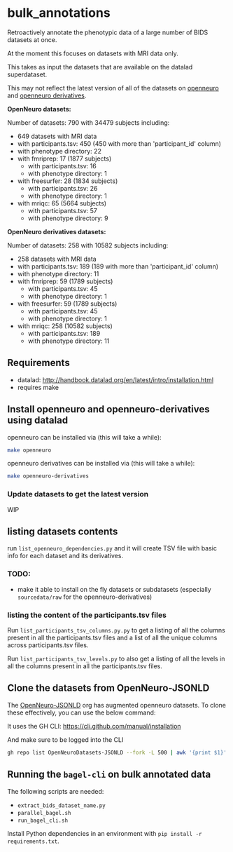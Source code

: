 # bulk_annotations

Retroactively annotate the phenotypic data of a large number of BIDS datasets at once.

At the moment this focuses on datasets with MRI data only.

This takes as input the datasets that are available on the datalad superdataset.

This may not reflect the latest version of all of the datasets on [openneuro](https://github.com/OpenNeuroDatasets)
and [openneuro derivatives](https://github.com/OpenNeuroDerivatives).

**OpenNeuro datasets:**

Number of datasets: 790 with 34479 subjects including:
- 649 datasets with MRI data
 - with participants.tsv: 450 (450 with more than 'participant_id' column)
 - with phenotype directory: 22
 - with fmriprep: 17 (1877 subjects)
   - with participants.tsv: 16
   - with phenotype directory: 1
 - with freesurfer: 28 (1834 subjects)
   - with participants.tsv: 26
   - with phenotype directory: 1
 - with mriqc: 65 (5664 subjects)
   - with participants.tsv: 57
   - with phenotype directory: 9


**OpenNeuro derivatives datasets:**

Number of datasets: 258 with 10582 subjects including:
- 258 datasets with MRI data
 - with participants.tsv: 189 (189 with more than 'participant_id' column)
 - with phenotype directory: 11
 - with fmriprep: 59 (1789 subjects)
   - with participants.tsv: 45
   - with phenotype directory: 1
 - with freesurfer: 59 (1789 subjects)
   - with participants.tsv: 45
   - with phenotype directory: 1
 - with mriqc: 258 (10582 subjects)
   - with participants.tsv: 189
   - with phenotype directory: 11

## Requirements

- datalad: http://handbook.datalad.org/en/latest/intro/installation.html
- requires make

## Install openneuro and openneuro-derivatives using datalad

openneuro can be installed via (this will take a while):

```bash
make openneuro
```

openneuro derivatives can be installed via (this will take a while):

```bash
make openneuro-derivatives
```

### Update datasets to get the latest version

WIP


## listing datasets contents

run `list_openneuro_dependencies.py`
and it will create TSV file with basic info for each dataset and its derivatives.


### TODO:

- make it able to install on the fly datasets or subdatasets
  (especially `sourcedata/raw` for the openneuro-derivatives)


### listing the content of the participants.tsv files

Run `list_participants_tsv_columns.py.py`
to get a listing of all the columns present in all the participants.tsv files
and a list of all the unique columns across participants.tsv files.

Run `list_participants_tsv_levels.py` to also get a listing of all the levels
in all the columns present in all the participants.tsv files.

## Clone the datasets from OpenNeuro-JSONLD

The [OpenNeuro-JSONLD](https://github.com/OpenNeuroDatasets-JSONLD) org
has augmented openneuro datasets. To clone these effectively,
you can use the below command:

It uses the GH CLI: https://cli.github.com/manual/installation

And make sure to be logged into the CLI

```bash
gh repo list OpenNeuroDatasets-JSONLD --fork -L 500 | awk '{print $1}' | sed 's/OpenNeuroDatasets-JSONLD\///g' | parallel -j 6 git clone git@github.com:OpenNeuroDatasets-JSONLD/{}
```

## Running the `bagel-cli` on bulk annotated data
The following scripts are needed:
- `extract_bids_dataset_name.py`
- `parallel_bagel.sh`
- `run_bagel_cli.sh`

Install Python dependencies in an environment with `pip install -r requirements.txt`.
